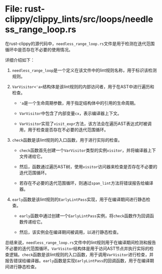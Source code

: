# File: rust-clippy/clippy_lints/src/loops/needless_range_loop.rs

在rust-clippy的源代码中，`needless_range_loop.rs`文件是用于检测在迭代范围循环中是否存在不必要的使用情况。

详细介绍如下：

1. `needless_range_loop`是一个定义在该文件中的lint规则名称，用于标识该检测规则。

2. `VarVisitor<'a>`结构体是该lint规则的内部访问者，用于在AST中进行遍历和检查。

   - `'a`是一个生命周期参数，用于指定结构体中的引用的生命周期。
   
   - `VarVisitor`中包含了内部变量`cx`，表示编译器上下文。
   
   - `VarVisitor`实现了`visit_expr`方法，该方法会在遍历AST表达式时被调用，用于检查是否存在不必要的迭代范围循环。

3. `check`函数是该lint规则的入口函数，用于进行实际的检查。

   - `check`函数首先创建一个`VarVisitor`类型的实例`visitor`，并将编译器上下文传递给它。
   
   - 然后，函数通过遍历AST树，使用`visitor`访问器来检查是否存在不必要的迭代范围循环。
   
   - 若存在不必要的迭代范围循环，则通过`span_lint`方法将错误报告给编译器。
   
4. `early`函数是该lint规则的`EarlyLintPass`实现，用于在编译期间进行静态检查。

   - `early`函数中通过创建一个`EarlyLintPass`实例，将`check`函数作为回调函数传递给它。
   
   - 然后，该实例会在编译期间被调用，以进行静态检查。

总结来说，`needless_range_loop.rs`文件中的lint规则用于在编译期间检测和报告不必要的迭代范围循环。`VarVisitor`结构体是用于访问AST节点并执行实际的检查逻辑。`check`函数是该lint规则的入口函数，用于调用`VarVisitor`进行检查，并报告错误给编译器。`early`函数是实现`EarlyLintPass`的回调函数，用于在编译期间进行静态检查。


